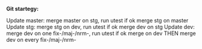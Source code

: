 **Git startegy:**

Update master: merge master on stg, run utest if ok merge stg on master
Update stg: merge stg on dev, run utest if ok merge dev on stg
Update dev: merge dev on one fix-/maj-/nrm-, run utest if ok merge on dev THEN merge dev on every fix-/maj-/nrm-
